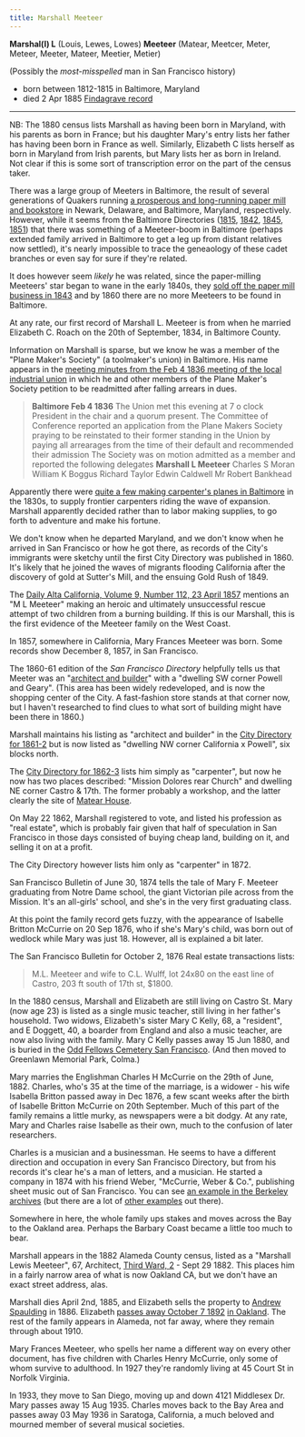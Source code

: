 ```yaml
---
title: Marshall Meeteer
---
```

**Marshal(l) L** (Louis, Lewes, Lowes) **Meeteer** (Matear, Meetcer, Meter, Meteer, Meeter, Mateer, Meetier, Metier)

(Possibly the _most-misspelled_ man in San Francisco history)

- born between 1812-1815 in Baltimore, Maryland
- died 2 Apr 1885 [Findagrave record](https://www.findagrave.com/memorial/107723734/marshal-meteer)

---
NB: The 1880 census lists Marshall as having been born in Maryland, with his parents as born in France; but his daughter Mary's entry lists her father has having been born in France as well. Similarly, Elizabeth C lists herself as born in Maryland from Irish parents, but Mary lists her as born in Ireland. Not clear if this is some sort of transcription error on the part of the census taker.

There was a large group of Meeters in Baltimore, the result of several generations of Quakers running [a prosperous and long-running paper mill and bookstore](http://mchhistory.blogspot.com/2010/06/meeteer-house.html) in Newark, Delaware, and Baltimore, Maryland, respectively. However, while it seems from the Baltimore Directories ([1815](http://mdhistory.msa.maryland.gov/msa_sc5923/msa_sc5923_1_1/pdf/msa_sc5923_1_1_bwocr.pdf), [1842](https://archive.org/details/matchettsbaltimo1842balt/page/275/mode/1up), [1845](https://archive.org/details/baltimoredirecto1845balt/page/n97/mode/1up), [1851](https://archive.org/details/matchettsbaltimo1851balt/page/185/mode/1up)) that there was something of a Meeteer-boom in Baltimore (perhaps extended family arrived in Baltimore to get a leg up from distant relatives now settled), it's nearly impossible to trace the geneaology of these cadet branches or even say for sure if they're related.

It does however seem _likely_ he was related, since the paper-milling Meeteers' star began to wane in the early 1840s, they [sold off the paper mill business in 1843](http://mchhistory.blogspot.com/2011/11/curtis-paper-mill-meeteer-years.html) and by 1860 there are no more Meeteers to be found in Baltimore.

At any rate, our first record of Marshall L. Meeteer is from when he married Elizabeth C. Roach on the 20th of September, 1834, in Baltimore County.

Information on Marshall is sparse, but we know he was a member of the "Plane Maker's Society" (a toolmaker's union) in Baltimore. His name appears in the [meeting minutes from the Feb 4 1836 meeting of the local industrial union](https://www.google.com/books/edition/A_Documentary_History_of_American_Indust/u7GKsyM5LIoC?hl=en&gbpv=1&pg=PA113&printsec=frontcover) in which he and other members of the Plane Maker's Society petition to be readmitted after falling arrears in dues.

> **Baltimore Feb 4 1836**
> The Union met this evening at 7 o clock President in the chair and a quorum present. The Committee of Conference reported an application from the Plane Makers Society praying to be reinstated to their former standing in the Union by paying all arrearages from the time of their default and recommended their admission The Society was on motion admitted as a member and reported the following delegates **Marshall L Meeteer** Charles S Moran William K Boggus Richard Taylor Edwin Caldwell Mr Robert Bankhead

Apparently there were [quite a few making carpenter's planes in Baltimore](https://swingleydev.com/ot/get/34078/thread/) in the 1830s, to supply frontier carpenters riding the wave of expansion. Marshall apparently decided rather than to labor making supplies, to go forth to adventure and make his fortune.

We don't know when he departed Maryland, and we don't know when he arrived in San Francisco or how he got there, as records of the City's immigrants were sketchy until the first City Directory was published in 1860. It's likely that he joined the waves of migrants flooding California after the discovery of gold at Sutter's Mill, and the ensuing Gold Rush of 1849.

The [Daily Alta California, Volume 9, Number 112, 23 April 1857](https://cdnc.ucr.edu/?a=d&d=DAC18570423.2.12&srpos=1&e=-------en--20--1-byDA-txt-txIN-%22meeteer%22-------) mentions an "M L Meeteer" making an heroic and ultimately unsuccessful rescue attempt of two children from a burning building. If this is our Marshall, this is the first evidence of the Meeteer family on the West Coast.

In 1857, somewhere in California, Mary Frances Meeteer was born. Some records show December 8, 1857, in San Francisco.

The 1860-61 edition of the _San Francisco Directory_ helpfully tells us that Meeter was an "[architect and builder](https://www.familysearch.org/ark:/61903/3:1:3QHV-V3DB-267D?cc=3754697&personaUrl=%2Fark%3A%2F61903%2F1%3A1%3A6ZQH-VPNJ)" with a "dwelling SW corner Powell and Geary". (This area has been widely redeveloped, and is now the shopping center of the City. A fast-fashion store stands at that corner now, but I haven't researched to find clues to what sort of building might have been there in 1860.)

Marshall maintains his listing as "architect and builder" in the [City Directory for 1861-2](https://www.familysearch.org/ark:/61903/3:1:3QHV-V3DB-21LP?cc=3754697&personaUrl=%2Fark%3A%2F61903%2F1%3A1%3A6Z3M-8HD4) but is now listed as "dwelling NW corner California x Powell", six blocks north.

The [City Directory for 1862-3](https://www.familysearch.org/ark:/61903/3:1:3QHV-J3DB-2GHB?cc=3754697&personaUrl=%2Fark%3A%2F61903%2F1%3A1%3A6Z9K-SLMM) lists him simply as "carpenter", but now he now has two places described: "Mission Dolores rear Church" and dwelling NE corner Castro & 17th. The former probably a workshop, and the latter clearly the site of [Matear House](/buildings/matear-house/).

On May 22 1862, Marshall registered to vote, and listed his profession as "real estate", which is probably fair given that half of speculation in San Francisco in those days consisted of buying cheap land, building on it, and selling it on at a profit.

The City Directory however lists him only as "carpenter" in 1872.

San Francisco Bulletin of June 30, 1874 tells the tale of Mary F. Meeteer graduating from Notre Dame school, the giant Victorian pile across from the Mission. It's an all-girls' school, and she's in the very first graduating class.

At this point the family record gets fuzzy, with the appearance of Isabelle Britton McCurrie on 20 Sep 1876, who if she's Mary's child, was born out of wedlock while Mary was just 18. However, all is explained a bit later.

The San Francisco Bulletin for October 2, 1876 Real estate transactions lists:
> M.L. Meeteer and wife to C.L. Wulff, lot 24x80 on the east line of Castro, 203 ft south of 17th st, $1800.

In the 1880 census, Marshall and Elizabeth are still living on Castro St. Mary (now age 23) is listed as a single music teacher, still living in her father's household. Two widows, Elizabeth's sister Mary C Kelly, 68, a "resident", and E Doggett, 40, a boarder from England and also a music teacher, are now also living with the family. Mary C Kelly passes away 15 Jun 1880, and is buried in the [Odd Fellows Cemetery San Francisco](https://www.outsidelands.org/odd_fellows.php). (And then moved to Greenlawn Memorial Park, Colma.)

Mary marries the Englishman Charles H McCurrie on the 29th of June, 1882. Charles, who's 35 at the time of the marriage, is a widower - his wife Isabella Britton passed away in Dec 1876, a few scant weeks after the birth of Isabelle Britton McCurrie on 20th September. Much of this part of the family remains a little murky, as newspapers were a bit dodgy. At any rate, Mary and Charles raise Isabelle as their own, much to the confusion of later researchers.

Charles is a musician and a businessman. He seems to have a different direction and occupation in every San Francisco Directory, but from his records it's clear he's a man of letters, and a musician. He started a company in 1874 with his friend Weber, "McCurrie, Weber & Co.", publishing sheet music out of San Francisco. You can see [an example in the Berkeley archives](https://digicoll.lib.berkeley.edu/record/99930#) (but there are a lot of [other examples](https://library.artstor.org/#/asset/SS7730637_7730637_10278472;prevRouteTS=1680761493981) out there).

Somewhere in here, the whole family ups stakes and moves across the Bay to the Oakland area. Perhaps the Barbary Coast became a little too much to bear.

Marshall appears in the 1882 Alameda County census, listed as a "Marshall Lewis Meeteer", 67, Architect, [Third Ward, 2](https://localwiki.org/oakland/Ward_Boundaries_%28Historic%29) - Sept 29 1882. This places him in a fairly narrow area of what is now Oakland CA, but we don't have an exact street address, alas.

Marshall dies April 2nd, 1885, and Elizabeth sells the property to [Andrew Spaulding](/people/spaulding/) in 1886. Elizabeth [passes away October 7 1892](https://www.findagrave.com/memorial/105562559/elizabeth-mee_teer) [in Oakland](https://cdnc.ucr.edu/?a=d&d=SFC18921010&dliv=userclipping&cliparea=1.8%2C4796%2C5223%2C917%2C113&factor=2&e=-------en--20--1--txt-txIN--------). The rest of the family appears in Alameda, not far away, where they remain through about 1910.

Mary Frances Meeteer, who spells her name a different way on every other document, has five children with  Charles Henry McCurrie, only some of whom survive to adulthood. In 1927 they're randomly living at 45 Court St in Norfolk Virginia.

In 1933, they move to San Diego, moving up and down 4121 Middlesex Dr. Mary passes away 15 Aug 1935. Charles moves back to the Bay Area and passes away 03 May 1936 in Saratoga, California, a much beloved and mourned member of several musical societies.
